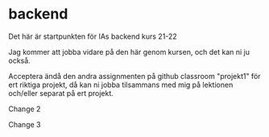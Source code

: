 # backend
Det här är startpunkten för IAs backend kurs 21-22

Jag kommer att jobba vidare på den här genom kursen, och det kan ni ju också.

Acceptera ändå den andra assignmenten på github classroom "projekt1" för ert riktiga projekt, då kan ni jobba tilsammans med mig på lektionen och/eller separat på ert projekt.

Change 2

Change 3
